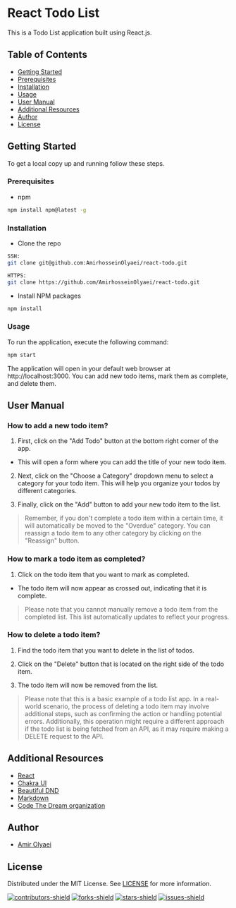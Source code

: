 # React Todo List

This is a Todo List application built using React.js.

## Table of Contents

- [Getting Started](#getting-started)
- [Prerequisites](#prerequisites)
- [Installation](#installation)
- [Usage](#usage)
- [User Manual](#user-manual)
- [Additional Resources](#additional-resources)
- [Author](#author)
- [License](#license)

## Getting Started

To get a local copy up and running follow these steps.

### Prerequisites

- npm

```sh
npm install npm@latest -g
```

### Installation

- Clone the repo

```sh
SSH:
git clone git@github.com:AmirhosseinOlyaei/react-todo.git

HTTPS:
git clone https://github.com/AmirhosseinOlyaei/react-todo.git
```

- Install NPM packages

```sh
npm install
```

### Usage

To run the application, execute the following command:

```sh
npm start
```

The application will open in your default web browser at http://localhost:3000. You can add new todo items, mark them as complete, and delete them.

## User Manual

### How to add a new todo item?

1. First, click on the "Add Todo" button at the bottom right corner of the app.

- This will open a form where you can add the title of your new todo item.

2. Next, click on the "Choose a Category" dropdown menu to select a category for your todo item. This will help you organize your todos by different categories.

3. Finally, click on the "Add" button to add your new todo item to the list.

> Remember, if you don't complete a todo item within a certain time, it will automatically be moved to the "Overdue" category. You can reassign a todo item to any other category by clicking on the "Reassign" button.

### How to mark a todo item as completed?

1. Click on the todo item that you want to mark as completed.

- The todo item will now appear as crossed out, indicating that it is complete.

> Please note that you cannot manually remove a todo item from the completed list. This list automatically updates to reflect your progress.

### How to delete a todo item?

1. Find the todo item that you want to delete in the list of todos.

2. Click on the "Delete" button that is located on the right side of the todo item.

3. The todo item will now be removed from the list.

> Please note that this is a basic example of a todo list app. In a real-world scenario, the process of deleting a todo item may involve additional steps, such as confirming the action or handling potential errors. Additionally, this operation might require a different approach if the todo list is being fetched from an API, as it may require making a DELETE request to the API.

## Additional Resources

- [React](https://react.dev/)
- [Chakra UI](https://chakra-ui.com/)
- [Beautiful DND](https://github.com/atlassian/react-beautiful-dnd)
- [Markdown](https://www.markdownguide.org/)
- [Code The Dream organization](https://codethedream.org/)

## Author

- [Amir Olyaei](https://github.com/AmirhosseinOlyaei)

## License

Distributed under the MIT License. See [LICENSE](https://github.com/AmirhosseinOlyaei/react-todo/blob/lesson_1_4/LICENSE) for more information.

[![contributors-shield](https://img.shields.io/github/contributors/AmirhosseinOlyaei/react-todo.svg)](https://github.com/AmirhosseinOlyaei/react-todo/graphs/contributors)
[![forks-shield](https://img.shields.io/github/forks/AmirhosseinOlyaei/react-todo.svg)](https://github.com/AmirhosseinOlyaei/react-todo/network/members)
[![stars-shield](https://img.shields.io/github/stars/AmirhosseinOlyaei/react-todo.svg)](https://github.com/AmirhosseinOlyaei/react-todo/stargazers)
[![issues-shield](https://img.shields.io/github/issues/AmirhosseinOlyaei/react-todo.svg)](https://github.com/AmirhosseinOlyaei/react-todo/issues)

